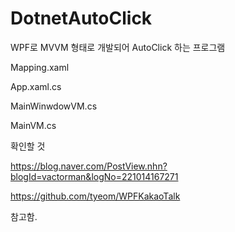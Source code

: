 # DotnetAutoClick
WPF로 MVVM 형태로 개발되어 AutoClick 하는 프로그램

Mapping.xaml

App.xaml.cs

MainWinwdowVM.cs

MainVM.cs

확인할 것

https://blog.naver.com/PostView.nhn?blogId=vactorman&logNo=221014167271

https://github.com/tyeom/WPFKakaoTalk

참고함.
